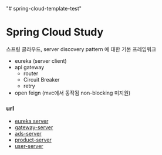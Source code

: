 "# spring-cloud-template-test" 

# Spring Cloud Study
스프링 클라우드, server discovery pattern 에 대한 기본 프레임워크 

 - eureka (server client)
 - api gateway
   - router 
   - Circuit Breaker
   - retry
 - open feign (mvc에서 동작됨 non-blocking 미지원) 


### url 
- [eureka server](http:/127.0.0.1:8761)
- [gateway-server](http://127.0.0.1:8080)
- [ads-server](http:/127.0.0.1:8082)
- [product-server](http://127.0.0.1:8083)
- [user-server](http:/127.0.0.1:8084)



